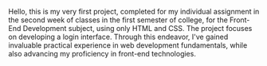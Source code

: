 Hello, this is my very first project, completed for my individual assignment in the second week of classes in the first semester of college, for the Front-End Development subject, using only HTML and CSS. The project focuses on developing a login interface. Through this endeavor, I've gained invaluable practical experience in web development fundamentals, while also advancing my proficiency in front-end technologies.
